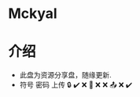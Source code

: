 Mckyal     
====                                                                            
介绍
===
* 此盘为资源分享盘，随缘更新.
* 符号
密码
上传
🔒	✔️	❌
🔑	❌	❌
📤	❌	✔️
